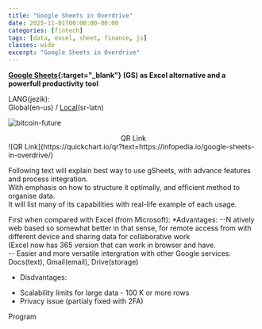 ```yaml
---
title: "Google Sheets in Overdrive"
date: 2025-11-01T00:00:00-00:00
categories: [fintech]
tags: [data, excel, sheet, finance, js]
classes: wide
excerpt: "Google Sheets in Overdrive"
---
```


**[Google Sheets](https://www.google.com/sheets/about/){:target="_blank"} (GS) as Excel alternative and a powerfull productivity tool**<br>

LANG(jezik):<br> Global(en-us) / [Local](https://infopedia.io/sr-latn/google-sheets-in-overdrive/)(sr-latn)<br>

![bitcoin-future](https://raw.githubusercontent.com/borisdj/borisdj.github.io/main/assets/images/google-sheets-in-overdrive/gs.jpg)

<center>QR Link</center>
![QR Link](https://quickchart.io/qr?text=https://infopedia.io/google-sheets-in-overdrive/)

Following text will explain best way to use gSheets, with advance features and process integration.  
With emphasis on how to structure it optimally, and efficient method to organise data.  
It will list many of its capabilities with real-life example of each usage.  

First when compared with Excel (from Microsoft):
*Advantages:
--N atively web based so somewhat better in that sense, for remote access from with different device and sharing data for collaborative work  
  (Excel now has 365 version that can work in browser and have.  
-- Easier and more versatile intergration with other Google services: Docs(text), Gmail(email), Drive(storage)  
* Disdvantages:
- Scalability limits for large data - 100 K or more rows  
- Privacy issue (partialy fixed with 2FA)  

Program
